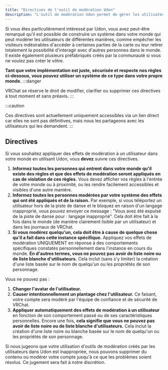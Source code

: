 ```yaml
---
title: "Directives de l'outil de modération Udon"
description: "L'outil de modération Udon permet de gérer les utilisateurs dans votre monde VRChat. Voici les directives à suivre pour une utilisation conforme."
---
```


Si vous êtes particulièrement intéressé par Udon, vous avez peut-être remarqué qu'il est possible de construire un système dans votre monde qui peut modérer les utilisateurs de différentes manières, comme empêcher les visiteurs indésirables d'accéder à certaines parties de la carte ou leur retirer totalement la possibilité d'interagir avec d'autres personnes dans le monde. Il existe également plusieurs préfabriqués créés par la communauté si vous ne voulez pas créer le vôtre.

**Tant que votre implémentation est juste, sécurisée et respecte nos règles ci-dessous, vous pouvez utiliser un système de ce type dans votre propre monde.**
:::danger

VRChat se réserve le droit de modifier, clarifier ou supprimer ces directives à tout moment et sans préavis.
:::

:::caution

Ces directives sont actuellement uniquement accessibles via un lien direct car elles ne sont pas définitives, mais nous les partageons avec les utilisateurs qui les demandent.
:::

## Directives

Si vous souhaitez appliquer des effets de modération à un utilisateur dans votre monde en utilisant Udon, vous **devez** suivre ces directives.

1. **Informez toutes les personnes qui entrent dans votre monde qu'il existe des règles et que des effets de modération seront appliqués en cas de violation de ces règles.** Vous devez afficher vos règles à l'entrée de votre monde ou à proximité, ou les rendre facilement accessibles et visibles d'une autre manière.
2. **Informez toutes les personnes modérées par votre système des effets qui ont été appliqués et de la raison.** Par exemple, si vous téléportez un utilisateur hors de la piste de danse et le bloquez en raison d'un langage inapproprié, vous pouvez envoyer ce message : "Vous avez été expulsé de la piste de danse pour : langage inapproprié". Cela doit être fait à la fois dans le monde (de manière clairement lisible par un utilisateur) et dans les journaux de VRChat.
3. **Si vous modérez quelqu'un, cela doit être à cause de quelque chose qu'il a fait dans cette instance spécifique.** Appliquez vos effets de modération UNIQUEMENT en réponse à des comportements spécifiques constatés personnellement dans l'instance en cours du monde. **En d'autres termes, vous ne pouvez pas avoir de liste noire ou de liste blanche d'utilisateurs.** Cela inclut (sans s'y limiter) la création d'une liste basée sur le nom de quelqu'un ou les propriétés de son personnage.

Vous ne pouvez pas :

1. **Changer l'avatar de l'utilisateur.**
2. **Causer intentionnellement un plantage chez l'utilisateur.** Ce faisant, votre compte sera modéré par l'équipe de confiance et de sécurité de VRChat.
3. **Appliquer automatiquement des effets de modération à un utilisateur** en fonction de son comportement passé ou de ses caractéristiques personnelles. Encore une fois, **cela signifie que vous ne pouvez pas avoir de liste noire ou de liste blanche d'utilisateurs.** Cela inclut la création d'une liste noire ou blanche basée sur le nom de quelqu'un ou les propriétés de son personnage.

Si nous jugeons que votre utilisation d'outils de modération créés par les utilisateurs dans Udon est inappropriée, nous pouvons supprimer du contenu ou modérer votre compte jusqu'à ce que les problèmes soient résolus. Ce jugement sera fait à notre discrétion.